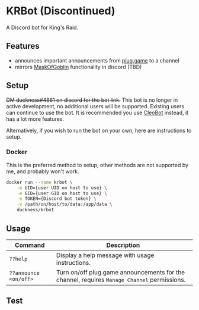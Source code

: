 # KRBot (Discontinued)

A Discord bot for King's Raid. 

## Features

* announces important announcements from [plug.game](https://www.plug.game/kingsraid-en#/) to a channel
* mirrors [MaskOfGoblin](https://maskofgoblin.com) functionality in discord (TBD)

## Setup

~~DM duckness#4861 on discord for the bot link.~~ This bot is no longer in active development, no additional users will be supported. Existing users can continue to use the bot. It is recommended you use [CleoBot](https://discordapp.com/api/oauth2/authorize?client_id=383736694886891520&permissions=85057&scope=bot) instead, it has a lot more features. 

Alternatively, if you wish to run the bot on your own, here are instructions to setup.

### Docker

This is the preferred method to setup, other methods are not supported by me, and probably won't work.

```bash
docker run --name krbot \
    -e UID={user UID on host to use} \
    -e GID={user GID on host to use} \
    -e TOKEN={Discord bot token} \
    -v /path/on/host/to/data:/app/data \
    duckness/krbot
```

## Usage

Command | Description
--- | ---
`??help` | Display a help message with usage instructions.
`??announce <on/off>` | Turn on/off plug.game announcements for the channel, requires `Manage Channel` permissions.

## Test
